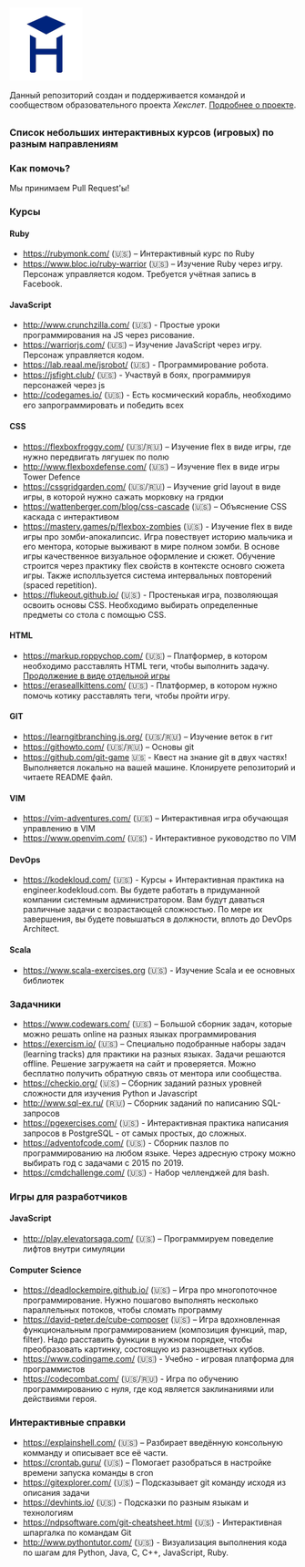##
[![Hexlet Ltd. logo](https://raw.githubusercontent.com/Hexlet/hexletguides.github.io/master/images/hexlet_logo128.png)](https://ru.hexlet.io/pages/about?utm_source=github&utm_medium=link&utm_campaign=interactive-courses)

Данный репозиторий создан и поддерживается командой и сообществом образовательного проекта _Хекслет_. [Подробнее о проекте](https://ru.hexlet.io/pages/about?utm_source=github&utm_medium=link&utm_campaign=interactive-courses).
##

### Список небольших интерактивных курсов (игровых) по разным направлениям

### Как помочь?

Мы принимаем Pull Request'ы!


### Курсы 

#### Ruby
* https://rubymonk.com/ (:us:) – Интерактивный курс по Ruby
* https://www.bloc.io/ruby-warrior (:us:) – Изучение Ruby через игру. Персонаж управляется кодом. Требуется учётная запись в Facebook.
#### JavaScript
* http://www.crunchzilla.com/ (:us:) - Простые уроки программирования на JS через рисование.
* https://warriorjs.com/ (:us:) – Изучение JavaScript через игру. Персонаж управляется кодом.
* https://lab.reaal.me/jsrobot/ (:us:) - Программирование робота.
* https://jsfight.club/ (:us:) - Участвуй в боях, программируя персонажей через js
* http://codegames.io/ (:us:) - Есть космический корабль, необходимо его запрограммировать и победить всех
#### CSS
* https://flexboxfroggy.com/ (:us:/:ru:) – Изучение flex в виде игры, где нужно передвигать лягушек по полю
* http://www.flexboxdefense.com/ (:us:) – Изучение flex в виде игры Tower Defence
* https://cssgridgarden.com/ (:us:/:ru:) – Изучение grid layout в виде игры, в которой нужно сажать морковку на грядки
* https://wattenberger.com/blog/css-cascade (:us:) – Объяснение CSS каскада с интерактивом
* https://mastery.games/p/flexbox-zombies (:us:) - Изучение flex в виде игры про зомби-апокалипсис. Игра повествует историю мальчика и его ментора, которые выживают в мире полном зомби. В основе игры качественное визуальное оформление и сюжет. Обучение строится через практику flex свойств в контексте основго сюжета игры. Также исполльзуется система интервальных повторений (spaced repetition). 
* https://flukeout.github.io/ (:us:) - Простенькая игра, позволяющая освоить основы CSS. Необходимо выбирать определенные предметы со стола с помощью CSS.
#### HTML
* https://markup.roppychop.com/ (:us:) – Платформер, в котором необходимо расставлять HTML теги, чтобы выполнить задачу. [Продолжение в виде отдельной игры](https://store.steampowered.com/app/502210/Super_Markup_Man/)
* https://eraseallkittens.com/ (:us:) - Платформер, в котором нужно помочь котику расставлять теги, чтобы пройти игру.
#### GIT
* https://learngitbranching.js.org/ (:us:/:ru:) – Изучение веток в гит
* https://githowto.com/ (:us:/:ru:) – Основы git
* https://github.com/git-game :us: - Квест на знание git в двух частях! Выполняется локально на вашей машине. Клонируете репозиторий и читаете README файл.  
#### VIM
* https://vim-adventures.com/ (:us:) – Интерактивная игра обучающая управлению в VIM
* https://www.openvim.com/ (:us:) - Интерактивное руководство по VIM
#### DevOps
* https://kodekloud.com/ (:us:) - Курсы + Интерактивная практика на engineer.kodekloud.com. Вы будете работать в придуманной компании системным администратором. Вам будут даваться различные задачи с возрастающей сложностью. По мере их завершения, вы будете повышаться в должности, вплоть до DevOps Architect.
#### Scala
* https://www.scala-exercises.org (:us:) - Изучение Scala и ее основных библиотек

### Задачники

* https://www.codewars.com/ (:us:) – Большой сборник задач, которые можно решать online на разных языках программирования
* https://exercism.io/ (:us:) – Специально подобранные наборы задач (learning tracks) для практики на разных языках. Задачи решаются offline. Решение загружаетя на сайт и проверяется. Можно бесплатно получить обратную связь от ментора или сообщества. 
* https://checkio.org/ (:us:) – Сборник заданий разных уровней сложности для изучения Python и Javascript
* http://www.sql-ex.ru/ (:ru:) – Сборник заданий по написанию SQL-запросов
* https://pgexercises.com/ (:us:) - Интерактивная практика написания запросов в PostgreSQL - от самых простых, до сложных.
* https://adventofcode.com/ (:us:) - Сборник пазлов по программированию на любом языке. Через адресную строку можно выбирать год с задачами с 2015 по 2019.
* https://cmdchallenge.com/ (:us:) - Набор челленджей для bash.


### Игры для разработчиков

#### JavaScript
* http://play.elevatorsaga.com/ (:us:) – Программируем поведелие лифтов внутри симуляции
#### Computer Science
* https://deadlockempire.github.io/ (:us:) – Игра про многопоточное программирование. Нужно пошагово выполнять несколько параллельных потоков, чтобы сломать программу
* https://david-peter.de/cube-composer (:us:) – Игра вдохновленная функциональным программированием (композиция функций, map, filter). Надо расставить функции в нужном порядке, чтобы преобразовать картинку, состоящую из разноцветных кубов.
* https://www.codingame.com/ (:us:) - Учебно - игровая платформа для программистов
* https://codecombat.com/ (:us:/:ru:) - Игра по обучению программированию с нуля, где код является заклинаниями или действиями героя. 


### Интерактивные справки

* https://explainshell.com/ (:us:) – Разбирает введённую консольную комманду и описывает все её части.
* https://crontab.guru/ (:us:) – Помогает разобраться в настройке времени запуска команды в cron
* https://gitexplorer.com/ (:us:) – Подсказывает git команду исходя из описания задачи
* https://devhints.io/ (:us:) - Подсказки по разным языкам и технологиям
* https://ndpsoftware.com/git-cheatsheet.html (:us:) - Интерактивная шпаргалка по командам Git
* http://www.pythontutor.com/ (:us:) - Визуализация выполнения кода по шагам для Python, Java, C, C++, JavaScript, Ruby.
